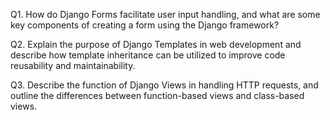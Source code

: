 Q1. How do Django Forms facilitate user input handling, and what are some key components of creating a form using the Django framework?


Q2. Explain the purpose of Django Templates in web development and describe how template inheritance can be utilized to improve code reusability and maintainability.


Q3. Describe the function of Django Views in handling HTTP requests, and outline the differences between function-based views and class-based views.
